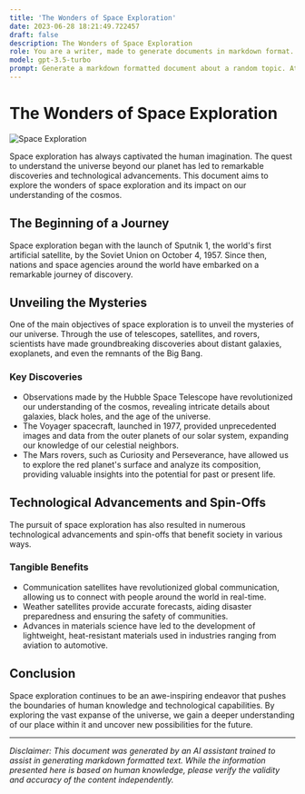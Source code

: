 ```yaml
---
title: 'The Wonders of Space Exploration'
date: 2023-06-28 18:21:49.722457
draft: false
description: The Wonders of Space Exploration
role: You are a writer, made to generate documents in markdown format. It is very important that all of the documents you generate are in valid markdown format.
model: gpt-3.5-turbo
prompt: Generate a markdown formatted document about a random topic. At the bottom, include a disclaimer explaining that the document was generated by you. The first line of the document should be the title. Make sure that the entire document is in proper markdown format, using a mix of various tags to make the document visually appealing.
---
```


# The Wonders of Space Exploration

![Space Exploration](https://images.unsplash.com/photo-1556885860-7634d52878ec)

Space exploration has always captivated the human imagination. The quest to understand the universe beyond our planet has led to remarkable discoveries and technological advancements. This document aims to explore the wonders of space exploration and its impact on our understanding of the cosmos.

## The Beginning of a Journey

Space exploration began with the launch of Sputnik 1, the world's first artificial satellite, by the Soviet Union on October 4, 1957. Since then, nations and space agencies around the world have embarked on a remarkable journey of discovery.

## Unveiling the Mysteries

One of the main objectives of space exploration is to unveil the mysteries of our universe. Through the use of telescopes, satellites, and rovers, scientists have made groundbreaking discoveries about distant galaxies, exoplanets, and even the remnants of the Big Bang.

### Key Discoveries

- Observations made by the Hubble Space Telescope have revolutionized our understanding of the cosmos, revealing intricate details about galaxies, black holes, and the age of the universe.
- The Voyager spacecraft, launched in 1977, provided unprecedented images and data from the outer planets of our solar system, expanding our knowledge of our celestial neighbors.
- The Mars rovers, such as Curiosity and Perseverance, have allowed us to explore the red planet's surface and analyze its composition, providing valuable insights into the potential for past or present life.

## Technological Advancements and Spin-Offs

The pursuit of space exploration has also resulted in numerous technological advancements and spin-offs that benefit society in various ways.

### Tangible Benefits

- Communication satellites have revolutionized global communication, allowing us to connect with people around the world in real-time.
- Weather satellites provide accurate forecasts, aiding disaster preparedness and ensuring the safety of communities.
- Advances in materials science have led to the development of lightweight, heat-resistant materials used in industries ranging from aviation to automotive.

## Conclusion

Space exploration continues to be an awe-inspiring endeavor that pushes the boundaries of human knowledge and technological capabilities. By exploring the vast expanse of the universe, we gain a deeper understanding of our place within it and uncover new possibilities for the future.

---

*Disclaimer: This document was generated by an AI assistant trained to assist in generating markdown formatted text. While the information presented here is based on human knowledge, please verify the validity and accuracy of the content independently.*